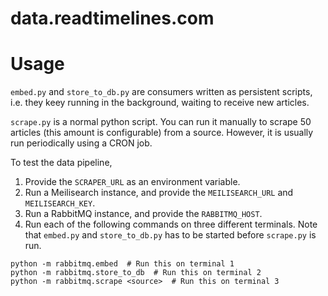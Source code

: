 # data.readtimelines.com

# Usage
`embed.py` and `store_to_db.py` are consumers written as persistent scripts, i.e. they keey running in the background, waiting to receive new articles. 

`scrape.py` is a normal python script. You can run it manually to scrape 50 articles (this amount is configurable) from a source. However, it is usually run periodically using a CRON job. 

To test the data pipeline, 
1. Provide the `SCRAPER_URL` as an environment variable.
2. Run a Meilisearch instance, and provide the `MEILISEARCH_URL` and `MEILISEARCH_KEY`.
3. Run a RabbitMQ instance, and provide the `RABBITMQ_HOST`.
4. Run each of the following commands on three different terminals. Note that `embed.py` and `store_to_db.py` has to be started before `scrape.py` is run.
  ```
  python -m rabbitmq.embed  # Run this on terminal 1
  python -m rabbitmq.store_to_db  # Run this on terminal 2
  python -m rabbitmq.scrape <source>  # Run this on terminal 3
  ```
 
